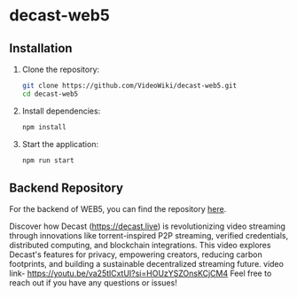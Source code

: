 # decast-web5

## Installation

1. Clone the repository:

    ```bash
    git clone https://github.com/VideoWiki/decast-web5.git
    cd decast-web5
    ```

2. Install dependencies:

    ```bash
    npm install
    ```

3. Start the application:

    ```bash
    npm run start
    ```

## Backend Repository

For the backend of WEB5, you can find the repository [here](https://github.com/VideoWiki/web5-backend-node).

Discover how Decast (https://decast.live) is revolutionizing video streaming through innovations like torrent-inspired P2P streaming, verified credentials, distributed computing, and blockchain integrations. This video explores Decast's features for privacy, empowering creators, reducing carbon footprints, and building a sustainable decentralized streaming future.
video link- https://youtu.be/va25tlCxtUI?si=HOUzYSZOnsKCjCM4
Feel free to reach out if you have any questions or issues!
